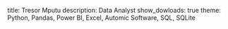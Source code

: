 title: Tresor Mputu
description: Data Analyst
show_dowloads: true
theme: Python, Pandas, Power BI, Excel, Automic Software, SQL, SQLite
